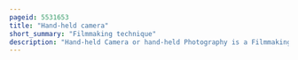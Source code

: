 ```yaml
---
pageid: 5531653
title: "Hand-held camera"
short_summary: "Filmmaking technique"
description: "Hand-held Camera or hand-held Photography is a Filmmaking and Video Production Technique where the Camera is held in the Hands of the Camera Operator rather than mounted on a Tripod or other Base. Hand-held Cameras are used because they are compact for traveling and because they allow greater Freedom of Movement during filming. Newsreel Camera Operators often collected Images using a hand-held Camera. Virtually all modern Video Cameras are small enough for hand-held Use but many professional Video Cameras are specifically designed for Hand-Held Use such as electronic News-Gathering and electronic Field Production."
---
```


